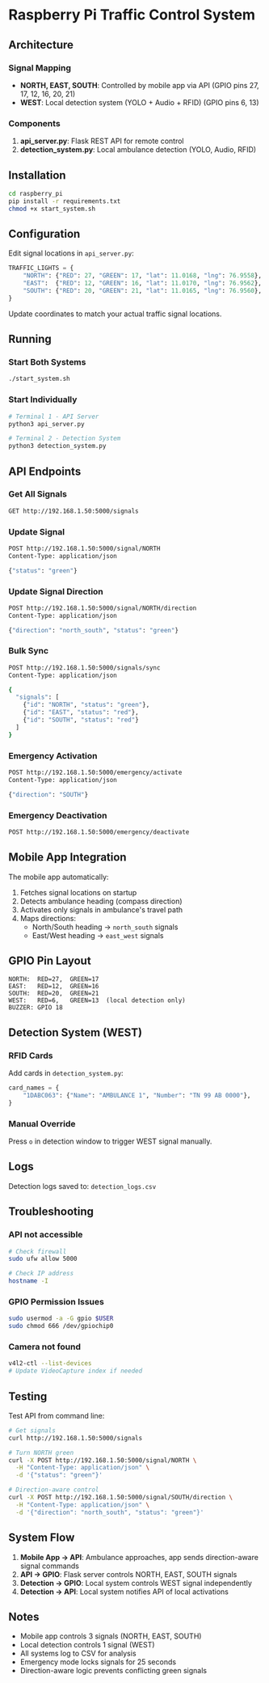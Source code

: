 # Raspberry Pi Traffic Control System

## Architecture

### Signal Mapping
- **NORTH, EAST, SOUTH**: Controlled by mobile app via API (GPIO pins 27, 17, 12, 16, 20, 21)
- **WEST**: Local detection system (YOLO + Audio + RFID) (GPIO pins 6, 13)

### Components

1. **api_server.py**: Flask REST API for remote control
2. **detection_system.py**: Local ambulance detection (YOLO, Audio, RFID)

## Installation

```bash
cd raspberry_pi
pip install -r requirements.txt
chmod +x start_system.sh
```

## Configuration

Edit signal locations in `api_server.py`:
```python
TRAFFIC_LIGHTS = {
    "NORTH": {"RED": 27, "GREEN": 17, "lat": 11.0168, "lng": 76.9558},
    "EAST":  {"RED": 12, "GREEN": 16, "lat": 11.0170, "lng": 76.9562},
    "SOUTH": {"RED": 20, "GREEN": 21, "lat": 11.0165, "lng": 76.9560},
}
```

Update coordinates to match your actual traffic signal locations.

## Running

### Start Both Systems
```bash
./start_system.sh
```

### Start Individually
```bash
# Terminal 1 - API Server
python3 api_server.py

# Terminal 2 - Detection System
python3 detection_system.py
```

## API Endpoints

### Get All Signals
```bash
GET http://192.168.1.50:5000/signals
```

### Update Signal
```bash
POST http://192.168.1.50:5000/signal/NORTH
Content-Type: application/json

{"status": "green"}
```

### Update Signal Direction
```bash
POST http://192.168.1.50:5000/signal/NORTH/direction
Content-Type: application/json

{"direction": "north_south", "status": "green"}
```

### Bulk Sync
```bash
POST http://192.168.1.50:5000/signals/sync
Content-Type: application/json

{
  "signals": [
    {"id": "NORTH", "status": "green"},
    {"id": "EAST", "status": "red"},
    {"id": "SOUTH", "status": "red"}
  ]
}
```

### Emergency Activation
```bash
POST http://192.168.1.50:5000/emergency/activate
Content-Type: application/json

{"direction": "SOUTH"}
```

### Emergency Deactivation
```bash
POST http://192.168.1.50:5000/emergency/deactivate
```

## Mobile App Integration

The mobile app automatically:
1. Fetches signal locations on startup
2. Detects ambulance heading (compass direction)
3. Activates only signals in ambulance's travel path
4. Maps directions:
   - North/South heading → `north_south` signals
   - East/West heading → `east_west` signals

## GPIO Pin Layout

```
NORTH:  RED=27,  GREEN=17
EAST:   RED=12,  GREEN=16
SOUTH:  RED=20,  GREEN=21
WEST:   RED=6,   GREEN=13  (local detection only)
BUZZER: GPIO 18
```

## Detection System (WEST)

### RFID Cards
Add cards in `detection_system.py`:
```python
card_names = {
    "1DABC063": {"Name": "AMBULANCE 1", "Number": "TN 99 AB 0000"},
}
```

### Manual Override
Press `o` in detection window to trigger WEST signal manually.

## Logs

Detection logs saved to: `detection_logs.csv`

## Troubleshooting

### API not accessible
```bash
# Check firewall
sudo ufw allow 5000

# Check IP address
hostname -I
```

### GPIO Permission Issues
```bash
sudo usermod -a -G gpio $USER
sudo chmod 666 /dev/gpiochip0
```

### Camera not found
```bash
v4l2-ctl --list-devices
# Update VideoCapture index if needed
```

## Testing

Test API from command line:
```bash
# Get signals
curl http://192.168.1.50:5000/signals

# Turn NORTH green
curl -X POST http://192.168.1.50:5000/signal/NORTH \
  -H "Content-Type: application/json" \
  -d '{"status": "green"}'

# Direction-aware control
curl -X POST http://192.168.1.50:5000/signal/SOUTH/direction \
  -H "Content-Type: application/json" \
  -d '{"direction": "north_south", "status": "green"}'
```

## System Flow

1. **Mobile App → API**: Ambulance approaches, app sends direction-aware signal commands
2. **API → GPIO**: Flask server controls NORTH, EAST, SOUTH signals
3. **Detection → GPIO**: Local system controls WEST signal independently
4. **Detection → API**: Local system notifies API of local activations

## Notes

- Mobile app controls 3 signals (NORTH, EAST, SOUTH)
- Local detection controls 1 signal (WEST)
- All systems log to CSV for analysis
- Emergency mode locks signals for 25 seconds
- Direction-aware logic prevents conflicting green signals
